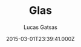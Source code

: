 ---
title: Glas
github: https://github.com/SpaceG/glas
demo: https://lucasgatsas.ch
author: Lucas Gatsas
ssg:
  - Jekyll
cms:
  - No Cms
date: 2015-03-01T23:39:41.000Z
github_branch: master
description: ':mortar_board: Glas - Ruby on Rails - Jekyll '
stale: true
---